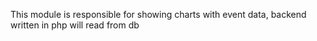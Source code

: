 This module is responsible for showing charts with event data, backend written in php will read from db
